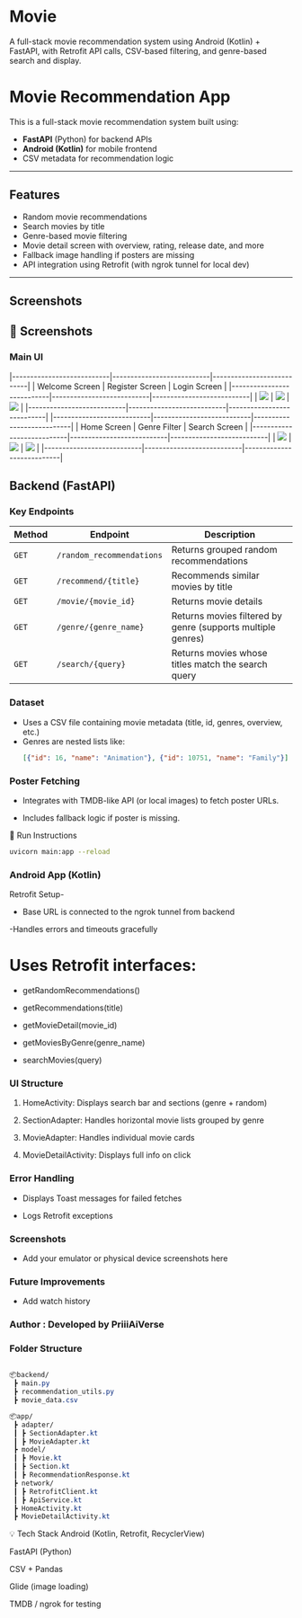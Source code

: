 # Movie
A full-stack movie recommendation system using Android (Kotlin) + FastAPI, with Retrofit API calls, CSV-based filtering, and genre-based search and display.

#  Movie Recommendation App

This is a full-stack movie recommendation system built using:
-  **FastAPI** (Python) for backend APIs
-  **Android (Kotlin)** for mobile frontend
-  CSV metadata for recommendation logic

---

##  Features

-  Random movie recommendations
-  Search movies by title
-  Genre-based movie filtering
-  Movie detail screen with overview, rating, release date, and more
-  Fallback image handling if posters are missing
-  API integration using Retrofit (with ngrok tunnel for local dev)

---

##  Screenshots

## 📸 Screenshots

### Main UI

|---------------------------|---------------------------|---------------------------|
| Welcome Screen            | Register Screen           | Login Screen              |
|---------------------------|---------------------------|---------------------------|
| ![](ScreenShorts/02.jpg)  | ![](ScreenShorts/04.jpg)  | ![](ScreenShorts/03.jpg)  |
|---------------------------|---------------------------|---------------------------|
|---------------------------|---------------------------|---------------------------|
| Home Screen               | Genre Filter              | Search Screen             |
|---------------------------|---------------------------|---------------------------|
| ![](ScreenShorts/05.jpg)  | ![](ScreenShorts/06.jpg)  | ![](ScreenShorts/07.jpg)  |
|---------------------------|---------------------------|---------------------------|



##  Backend (FastAPI)

###  Key Endpoints

| Method | Endpoint | Description |
|--------|----------|-------------|
| `GET`  | `/random_recommendations` | Returns grouped random recommendations |
| `GET`  | `/recommend/{title}` | Recommends similar movies by title |
| `GET`  | `/movie/{movie_id}` | Returns movie details |
| `GET`  | `/genre/{genre_name}` | Returns movies filtered by genre (supports multiple genres) |
| `GET`  | `/search/{query}` | Returns movies whose titles match the search query |

###  Dataset
- Uses a CSV file containing movie metadata (title, id, genres, overview, etc.)
- Genres are nested lists like:
  ```json
  [{"id": 16, "name": "Animation"}, {"id": 10751, "name": "Family"}]

  ```
  
### Poster Fetching
- Integrates with TMDB-like API (or local images) to fetch poster URLs.

- Includes fallback logic if poster is missing.

🔧 Run Instructions

```bash
uvicorn main:app --reload
```

### Android App (Kotlin)
 Retrofit Setup- 
- Base URL is connected to the ngrok tunnel from backend

-Handles errors and timeouts gracefully

# Uses Retrofit interfaces:

- getRandomRecommendations()

- getRecommendations(title)

- getMovieDetail(movie_id)

- getMoviesByGenre(genre_name)

- searchMovies(query)

###  UI Structure
1. HomeActivity: Displays search bar and sections (genre + random)

2. SectionAdapter: Handles horizontal movie lists grouped by genre

3. MovieAdapter: Handles individual movie cards

4. MovieDetailActivity: Displays full info on click

###  Error Handling
- Displays Toast messages for failed fetches

- Logs Retrofit exceptions

### Screenshots
- Add your emulator or physical device screenshots here

### Future Improvements
- Add watch history


### Author  : Developed by PriiiAiVerse

 
 ### Folder Structure
```css

📦backend/
 ┣ main.py
 ┣ recommendation_utils.py
 ┣ movie_data.csv

📦app/
 ┣ adapter/
 ┃ ┣ SectionAdapter.kt
 ┃ ┣ MovieAdapter.kt
 ┣ model/
 ┃ ┣ Movie.kt
 ┃ ┣ Section.kt
 ┃ ┣ RecommendationResponse.kt
 ┣ network/
 ┃ ┣ RetrofitClient.kt
 ┃ ┣ ApiService.kt
 ┣ HomeActivity.kt
 ┣ MovieDetailActivity.kt

```
💡 Tech Stack
Android (Kotlin, Retrofit, RecyclerView)

FastAPI (Python)

CSV + Pandas

Glide (image loading)

TMDB / ngrok for testing

